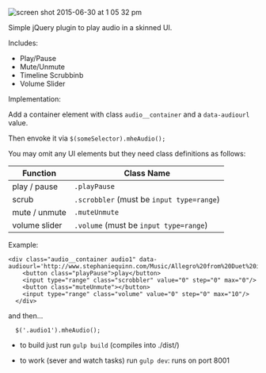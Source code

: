 ![screen shot 2015-06-30 at 1 05 32 pm](https://cloud.githubusercontent.com/assets/2104257/8436799/f31a3dc2-1f28-11e5-909d-dc9746ab8425.png)

Simple jQuery plugin to play audio in a skinned UI.

Includes:
* Play/Pause
* Mute/Unmute
* Timeline Scrubbinb
* Volume Slider

Implementation:

Add a container element with class `audio__container` and a `data-audiourl` value. 

Then envoke it via `$(someSelector).mheAudio();`



You may omit any UI elements but they need class definitions as follows:

 Function | Class Name 
 ---------|------------
play / pause | `.playPause` 
scrub | `.scrobbler` (must be `input type=range`)
mute / unmute | `.muteUnmute`
volume slider | `.volume` (must be `input type=range`)

Example:

```
<div class="audio__container audio1" data-audiourl='http://www.stephaniequinn.com/Music/Allegro%20from%20Duet%20in%20C%20Major.mp3'>
    <button class="playPause">play</button>
    <input type="range" class="scrobbler" value="0" step="0" max="0"/>
    <button class="muteUnmute"></button>
    <input type="range" class="volume" value="0" step="0" max="10"/>
  </div>
```

and then...

```
  $('.audio1').mheAudio();
```


* to build just run `gulp build` (compiles into ./dist/)

* to work (sever and watch tasks) run `gulp dev`: runs on port 8001

